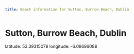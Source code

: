 ```yaml
---
title: Beach information for Sutton, Burrow Beach, Dublin
---
```

# Sutton, Burrow Beach, Dublin 

<div class="location-info">latitude: 53.39315079 longitude: -6.09696089</div>
<div></div>
